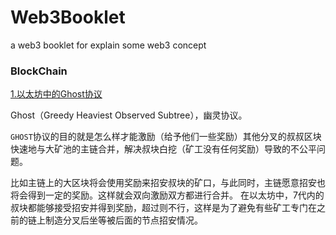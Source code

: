 # Web3Booklet
a web3 booklet for explain some web3 concept

### BlockChain

[1.以太坊中的Ghost协议](https://www.cnblogs.com/wanghui-garcia/p/9607356.html)

Ghost（Greedy Heaviest Observed Subtree），幽灵协议。

`GHOST`协议的目的就是怎么样才能激励（给予他们一些奖励）其他分叉的叔叔区块快速地与大矿池的主链合并，解决叔块白挖（矿工没有任何奖励）导致的不公平问题。

比如主链上的大区块将会使用奖励来招安叔块的矿口，与此同时，主链愿意招安也将会得到一定的奖励。这样就会双向激励双方都进行合并。
在以太坊中，7代内的叔块都能够接受招安并得到奖励，超过则不行，这样是为了避免有些矿工专门在之前的链上制造分叉后坐等被后面的节点招安情况。
